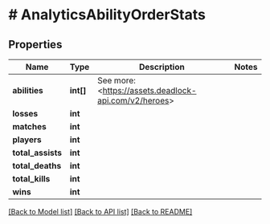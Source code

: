 # # AnalyticsAbilityOrderStats

## Properties

Name | Type | Description | Notes
------------ | ------------- | ------------- | -------------
**abilities** | **int[]** | See more: &lt;https://assets.deadlock-api.com/v2/heroes&gt; |
**losses** | **int** |  |
**matches** | **int** |  |
**players** | **int** |  |
**total_assists** | **int** |  |
**total_deaths** | **int** |  |
**total_kills** | **int** |  |
**wins** | **int** |  |

[[Back to Model list]](../../README.md#models) [[Back to API list]](../../README.md#endpoints) [[Back to README]](../../README.md)

